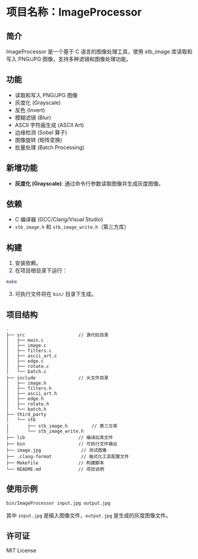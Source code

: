 # 项目名称：ImageProcessor

## 简介
ImageProcessor 是一个基于 C 语言的图像处理工具，使用 stb_image 库读取和写入 PNG/JPG 图像，支持多种滤镜和图像处理功能。

## 功能
- 读取和写入 PNG/JPG 图像
- 灰度化 (Grayscale)
- 反色 (Invert)
- 模糊滤镜 (Blur)
- ASCII 字符画生成 (ASCII Art)
- 边缘检测 (Sobel 算子)
- 图像旋转 (矩阵变换)
- 批量处理 (Batch Processing)

## 新增功能
- **灰度化 (Grayscale)**: 通过命令行参数读取图像并生成灰度图像。

## 依赖
- C 编译器 (GCC/Clang/Visual Studio)
- `stb_image.h` 和 `stb_image_write.h`（第三方库）

## 构建
1. 安装依赖。
2. 在项目根目录下运行：
```sh
make
```
3. 可执行文件将在 `bin/` 目录下生成。

## 项目结构
```
.
├── src                    // 源代码目录
│   ├── main.c
│   ├── image.c
│   ├── filters.c
│   ├── ascii_art.c
│   ├── edge.c
│   ├── rotate.c
│   └── batch.c
├── include                // 头文件目录
│   ├── image.h
│   ├── filters.h
│   ├── ascii_art.h
│   ├── edge.h
│   ├── rotate.h
│   └── batch.h
├── third_party
│   └── stb
│       ├── stb_image.h         // 第三方库
│       └── stb_image_write.h
├── lib                    // 编译后库文件
├── bin                    // 可执行文件输出
├── image.jpg               // 测试图像
├── .clang-format           // 格式化工具配置文件
├── Makefile               // 构建脚本
└── README.md              // 项目说明
```

## 使用示例
```sh
bin/ImageProcessor input.jpg output.jpg
```
其中 `input.jpg` 是输入图像文件，`output.jpg` 是生成的灰度图像文件。

## 许可证
MIT License
